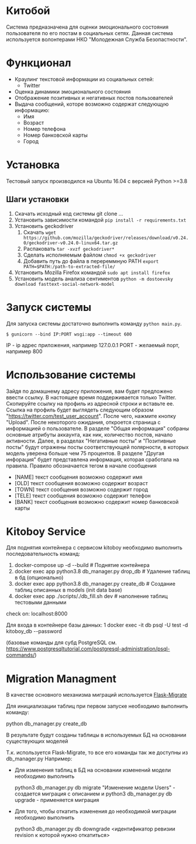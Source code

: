 # Китобой

Система предназначена для оценки эмоционального состояния пользователя по его постам в социальных сетях. Данная система используется волонтерами НКО "Молодежная Служба Безопастности".

# Функционал

* Краулинг текстовой информации из социальных сетей:
    * Twitter
* Оценка динамики эмоционального состояния
* Отображение позитивных и негативных постов пользователей
* Выдача сообщений, которе возможно содержат следующую информацию:
    * Имя
    * Возраст
    * Номер телефона
    * Номер банковской карты
    * Город
    
# Установка

Тестовый запуск производился на Ubuntu 16.04 с версией Python >=3.8

## Шаги установки

1. Скачать исходный код системы git clone ...
1. Установить зависимости командой `pip install -r requirements.txt`
2. Установить geckodriver
    1. Скачать `wget https://github.com/mozilla/geckodriver/releases/download/v0.24.0/geckodriver-v0.24.0-linux64.tar.gz`
    2. Распаковать `tar -xvzf geckodriver*`
    3. Сделать исполняемым файлом `chmod +x geckodriver`
    4. Добавить путь до файла в перереммную PATH `export PATH=$PATH:/path-to-extracted-file/`
3. Установить Mozilla Firefox командой `sudo apt install firefox`
4. Установить модель анализа сентиментов `python -m dostoevsky download fasttext-social-network-model`

# Запуск системы

Для запуска системы достаточно выполнить команду `python main.py`. 
```
$ gunicorn --bind IP:PORT wsgi:app --timeout 600
```
IP - ip адрес приложения, например 127.0.0.1
PORT - желаемый порт, например 800

# Использование системы

Зайдя по домашнему адресу приложения, вам будет предложено ввести ссылку. В настоящее время поддерживается только Twitter. Скопируйте ссылку на профиль из адресной строки и вставьте ее. Ссылка на профиль будет выглядеть следующим образом "https://twitter.com/test_user_account". После чего, нажмите кнопку "Upload". После некоторого ожидания, откроется страница с информацией о пользователе. В разделе "Общая информация" собраны основные атрибуты аккаунта, как ник, количество постов, начало активности. Далее, в разделах "Негативные посты" и "Позитивные посты" будут отражены посты соответствующей полярности, в которых модель уверена больше чем 75 процентов. В разделе "Другая инфорация" будет представлена информация, которая сработала на правила. Правило обозначается тегом в начале сообщения

* \[NAME\] текст сообщения возможно содержит имя
* \[OLD\] текст сообщения возможно содержит возраст
* \[TOWN\] текст сообщения возможно содержит город
* \[TELE\] текст сообщения возможно содержит телефон
* \[BANK\] текст сообщения возможно содержит номер банковской карты


# Kitoboy Service


Для поднятия контейнера с сервисом kitoboy необходимо выполнить последовательность команд:

1. docker-compose up -d --build # Поднятие контейнера
2. docker exec app python3.8 db_manager.py drop_db   # Удаление таблиц в бд (опционально)
3. docker exec app python3.8 db_manager.py create_db  # Создание таблиц описанных в models (init data base)
4. docker exec app ./scripts/./db_fill.sh dev    # наполнение таблиц тестовыми данными

check on:
localhost:8000


Для входа в контейнере базы данных:
1 docker exec -it db psql -U test  -d kitoboy_db  --password

(базовые команды для субд PostgreSQL см. https://www.postgresqltutorial.com/postgresql-administration/psql-commands/) 


# Migration Managment

В качестве основного механизма миграций используется [Flask-Migrate](https://flask-migrate.readthedocs.io/en/latest/#)

Для инициализации таблиц при первом запуске необходимо выполнить команду:

  python db_manager.py create_db

В результате будут созданы таблицы в используемых БД на основании существующих моделей

Т.к. используется Flask-Migrate, то все его команды так же доступны из db_manager.py
Например:

  - Для изменения таблиц в БД на основании изменений модели необходимо выполнить

     python3 db_manager.py db migrate  "Изменение модели Users" - создается миграция с описанием
      и
     python3 db_manager.py db upgrade  - применяется миграция

  - Для того, чтобы откатить изменения до необходимой миграции необходимо выполнить

     python3 db_manager.py db downgrade <идентификатор ревизии revision к которой нужно откатиться>





